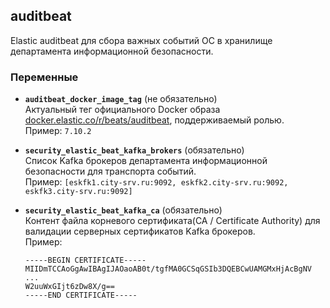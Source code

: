 auditbeat
---

Elastic auditbeat для сбора важных событий ОС в хранилище департамента информационной безопасности.

### Переменные
- **`auditbeat_docker_image_tag`** (не обязательно)  
  Актуальный тег официального Docker образа [docker.elastic.co/r/beats/auditbeat](https://www.docker.elastic.co/r/beats/auditbeat), поддерживаемый ролью.  
  Пример: `7.10.2`
- **`security_elastic_beat_kafka_brokers`** (обязательно)  
  Список Kafka брокеров департамента информационной безопасности для транспорта событий.  
  Пример: `[eskfk1.city-srv.ru:9092, eskfk2.city-srv.ru:9092, eskfk3.city-srv.ru:9092]`

- **`security_elastic_beat_kafka_ca`** (обязательно)  
  Контент файла корневого сертификата(CA / Certificate Authority) для валидации серверных сертификатов Kafka брокеров.  
  Пример:
  ```
  -----BEGIN CERTIFICATE-----
  MIIDmTCCAoGgAwIBAgIJAOaoAB0t/tgfMA0GCSqGSIb3DQEBCwUAMGMxHjAcBgNV
  ...
  W2uuWxGIjt6zDw8X/g==
  -----END CERTIFICATE-----
  ```
